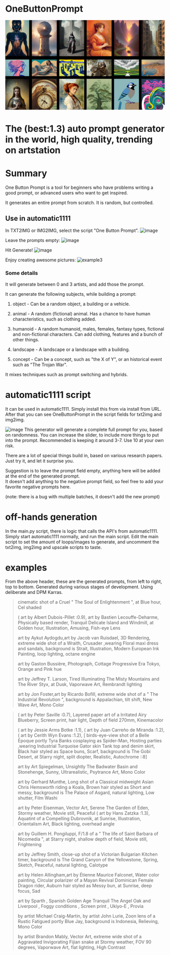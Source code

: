 # OneButtonPrompt
![OneButtonPrompt](https://github.com/AIrjen/OneButtonPrompt/blob/main/images/Background.png "These images are auto generated, see all generated prompt below")


# The (best:1.3) auto prompt generator in the world, high quality, trending on artstation

# Summary

One Button Prompt is a tool for beginners who have problems writing a good prompt, or advanced users who want to get inspired.

It generates an entire prompt from scratch. It is random, but controlled.

## Use in automatic1111
In TXT2IMG or IMG2IMG, select the script "One Button Prompt".
![image](https://user-images.githubusercontent.com/130234949/230793053-3b1d1b1b-b3c1-4071-a135-35f56dba0f01.png "so easy")

Leave the prompts empty:
![image](https://user-images.githubusercontent.com/130234949/230793068-d38bc782-4c2f-4268-9e91-76f4eabe3eca.png "who needs prompts anyway")

Hit Generate!
![image](https://user-images.githubusercontent.com/130234949/230793086-cedbe72a-e1eb-46e5-a425-4a52540847f6.png "click!")

Enjoy creating awesome pictures:
![example3](https://user-images.githubusercontent.com/130234949/230793138-c5a42845-3488-4a78-a3ce-3772e5f45e5e.png "wow, good job you!")


### Some details
It will generate between 0 and 3 artists, and add those the prompt.

It can generate the following subjects, while building a prompt:

1. object - Can be a random object, a building or a vehicle.  

2. animal - A random (fictional) animal. Has a chance to have human characteristics, such as clothing added.  

3. humanoid - A random humanoid, males, females, fantasy types, fictional and non-fictional characters. Can add clothing, features and a bunch of other things.  

4. landscape - A landscape or a landscape with a building.  

5. concept - Can be a concept, such as "the X of Y", or an historical event such as "The Trojan War".  

It mixes techniques such as prompt switching and hybrids. 


# automatic1111 script
It can be used in automatic1111. Simply install this from via install from URL. After that you can see OneButtonPrompt in the script fields for txt2img and img2img.

![image](https://user-images.githubusercontent.com/130234949/230737801-fd107060-161b-495e-871c-234342664b31.png)
This generator will generate a complete full prompt for you, based on randomness. You can increase the slider, to include more things to put into the prompt. 
Recommended is keeping it around 3-7. Use 10 at your own risk.

There are a lot of special things build in, based on various research papers. Just try it, and let it surprise you.

Suggestion is to leave the prompt field empty, anything here will be added at the end of the generated prompt.  
It doesn't add anything to the negative prompt field, so feel free to add your favorite negative prompts here.  

(note: there is a bug with multiple batches, it doesn't add the new prompt)

# off-hands generation

In the main.py script, there is logic that calls the API's from automatic1111. Simply start automatic1111 normally, and run the main script.
Edit the main script to set the amount of loops/images to generate, and uncomment the txt2img, img2img and upscale scripts to taste.


# examples
From the above header, these are the generated prompts, from left to right, top to bottom. Generated during various stages of development. Using deliberate and DPM Karras.

>cinematic shot of a Cruel " The Soul of Enlightenment ", at Blue hour, Cel shaded 
>
>( art by Albert Dubois-Pillet :0.9), art by Bastien Lecouffe-Deharme, Physically based render, Tranquil Delicate Island and Windmill, at Golden hour, Illustration, Amusing, Fish-eye Lens 
>
>art by Aykut Aydogdu,art by Jacob van Ruisdael, 3D Rendering, extreme wide shot of a Wraith, Crusader ,wearing Floral maxi dress and sandals, background is Strait, Illustration, Modern European Ink Painting, loop lighting, octane engine 
>
>art by Gaston Bussière, Photograph, Cottage Progressive Era Tokyo, Orange and Pink hue
>
>art by Jeffrey T. Larson, Tired Illuminating The Misty Mountains and The River Styx, at Dusk, Vaporwave Art, Rembrandt lighting 
>
>art by Jon Foster,art by Ricardo Bofill, extreme wide shot of a " The Industrial Revolution ", background is Appalachian, tilt shift, New Wave Art, Mono Color 



>( art by Peter Saville :0.7), Layered paper art of a Irritated Airy Blueberry, Screen print, hair light, Depth of field 270mm, Kinemacolor 
>
>( art by Jessie Arms Botke :1.1), ( art by Juan Carreño de Miranda :1.2), ( art by Cerith Wyn Evans :1.2), [ birds-eye-view shot of a Belle Époque portly Tyra Banks cosplaying as Spider-Man, Hosting parties ,wearing Industrial Turquoise Gator skin Tank top and denim skirt, Black hair styled as Space buns, Scarf, background is The Gobi Desert, at Starry night, split diopter, Realistic, Autochrome ::8]
>
>art by Art Spiegelman, Unsightly The Badwater Basin and Stonehenge, Sunny, Ultrarealistic, Psytrance Art, Mono Color 
>
>art by Gerhard Munthe, Long shot of a Classical midweight Asian Chris Hemsworth riding a Koala, Brown hair styled as Short and messy, background is The Palace of Asgard, natural lighting, Low shutter, Film Washi 
>
>art by Peter Eisenman, Vector Art, Serene The Garden of Eden, Stormy weather, Movie still, Peaceful 
( art by Hans Zatzka :1.3), Aquatint of a Compelling Dubrovnik, at Sunrise, Illustration, Orientalism Art, Black lighting, overhead angle 


>art by Guillem H. Pongiluppi, F/1.8 of a " The life of Saint Barbara of Nicomedia ", at Starry night, shallow depth of field, Movie still, Frightening 
>
>art by Jeffrey Smith, close-up shot of a Victorian Bulgarian Kitchen timer, background is The Grand Canyon of the Yellowstone, Spring, Sketch, Peaceful, natural lighting, Calotype 
>
>art by Helen Allingham,art by Étienne Maurice Falconet, Water color painting, Circular polarizer of a Mayan Revival Dominican Female Dragon rider, Auburn hair styled as Messy bun, at Sunrise, deep focus, Sad 
>
>art by Sparth , Spanish Golden Age Tranquil The Angel Oak and Liverpool , Foggy conditions , Screen print , Ukiyo-E , Provia 
>
>by artist Michael Craig-Martin, by artist John Lurie, Zoon lens of a Rustic Fatigued portly Blue Jay, background is Indonesia, Relieving, Mono Color
>
>by artist Brandon Mably, Vector Art, extreme wide shot of a Aggravated Invigorating Fijian snake at Stormy weather, FOV 90 degrees, Vaporwave Art, flat lighting, High Contrast
